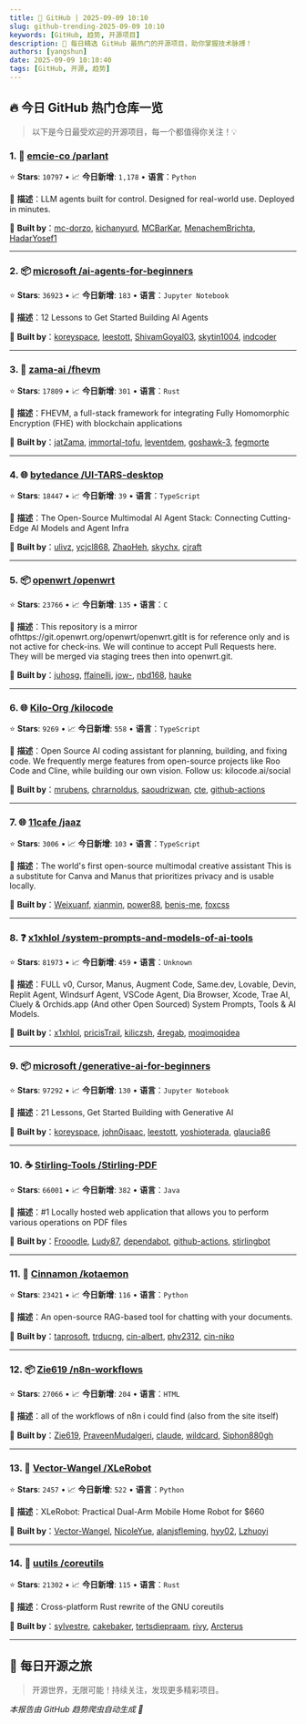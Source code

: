 ```yaml
---
title: 🚀 GitHub | 2025-09-09 10:10
slug: github-trending-2025-09-09 10:10
keywords: [GitHub, 趋势, 开源项目]
description: 🌟 每日精选 GitHub 最热门的开源项目，助你掌握技术脉搏！
authors: [yangshun]
date: 2025-09-09 10:10:40
tags: [GitHub, 开源, 趋势]
---
```


## 🔥 今日 GitHub 热门仓库一览

> 以下是今日最受欢迎的开源项目，每一个都值得你关注！💡

### 1. 🐍 [emcie-co /parlant](https://github.com/emcie-co/parlant)

⭐ **Stars**: `10797`   •   📈 **今日新增**: `1,178`   •   **语言**：`Python`

📝 **描述**：LLM agents built for control. Designed for real-world use. Deployed in minutes.

🤝 **Built by**：[mc-dorzo](https://github.com/mc-dorzo), [kichanyurd](https://github.com/kichanyurd), [MCBarKar](https://github.com/MCBarKar), [MenachemBrichta](https://github.com/MenachemBrichta), [HadarYosef1](https://github.com/HadarYosef1)

---

### 2. 📦 [microsoft /ai-agents-for-beginners](https://github.com/microsoft/ai-agents-for-beginners)

⭐ **Stars**: `36923`   •   📈 **今日新增**: `183`   •   **语言**：`Jupyter Notebook`

📝 **描述**：12 Lessons to Get Started Building AI Agents

🤝 **Built by**：[koreyspace](https://github.com/koreyspace), [leestott](https://github.com/leestott), [ShivamGoyal03](https://github.com/ShivamGoyal03), [skytin1004](https://github.com/skytin1004), [indcoder](https://github.com/indcoder)

---

### 3. 🦀 [zama-ai /fhevm](https://github.com/zama-ai/fhevm)

⭐ **Stars**: `17809`   •   📈 **今日新增**: `301`   •   **语言**：`Rust`

📝 **描述**：FHEVM, a full-stack framework for integrating Fully Homomorphic Encryption (FHE) with blockchain applications

🤝 **Built by**：[jatZama](https://github.com/jatZama), [immortal-tofu](https://github.com/immortal-tofu), [leventdem](https://github.com/leventdem), [goshawk-3](https://github.com/goshawk-3), [fegmorte](https://github.com/fegmorte)

---

### 4. 🌐 [bytedance /UI-TARS-desktop](https://github.com/bytedance/UI-TARS-desktop)

⭐ **Stars**: `18447`   •   📈 **今日新增**: `39`   •   **语言**：`TypeScript`

📝 **描述**：The Open-Source Multimodal AI Agent Stack: Connecting Cutting-Edge AI Models and Agent Infra

🤝 **Built by**：[ulivz](https://github.com/ulivz), [ycjcl868](https://github.com/ycjcl868), [ZhaoHeh](https://github.com/ZhaoHeh), [skychx](https://github.com/skychx), [cjraft](https://github.com/cjraft)

---

### 5. 📦 [openwrt /openwrt](https://github.com/openwrt/openwrt)

⭐ **Stars**: `23766`   •   📈 **今日新增**: `135`   •   **语言**：`C`

📝 **描述**：This repository is a mirror ofhttps://git.openwrt.org/openwrt/openwrt.gitIt is for reference only and is not active for check-ins. We will continue to accept Pull Requests here. They will be merged via staging trees then into openwrt.git.

🤝 **Built by**：[juhosg](https://github.com/juhosg), [ffainelli](https://github.com/ffainelli), [jow-](https://github.com/jow-), [nbd168](https://github.com/nbd168), [hauke](https://github.com/hauke)

---

### 6. 🌐 [Kilo-Org /kilocode](https://github.com/Kilo-Org/kilocode)

⭐ **Stars**: `9269`   •   📈 **今日新增**: `558`   •   **语言**：`TypeScript`

📝 **描述**：Open Source AI coding assistant for planning, building, and fixing code. We frequently merge features from open-source projects like Roo Code and Cline, while building our own vision. Follow us: kilocode.ai/social

🤝 **Built by**：[mrubens](https://github.com/mrubens), [chrarnoldus](https://github.com/chrarnoldus), [saoudrizwan](https://github.com/saoudrizwan), [cte](https://github.com/cte), [github-actions](https://github.com/github-actions)

---

### 7. 🌐 [11cafe /jaaz](https://github.com/11cafe/jaaz)

⭐ **Stars**: `3006`   •   📈 **今日新增**: `103`   •   **语言**：`TypeScript`

📝 **描述**：The world's first open-source multimodal creative assistant This is a substitute for Canva and Manus that prioritizes privacy and is usable locally.

🤝 **Built by**：[Weixuanf](https://github.com/Weixuanf), [xianmin](https://github.com/xianmin), [power88](https://github.com/power88), [benis-me](https://github.com/benis-me), [foxcss](https://github.com/foxcss)

---

### 8. ❓ [x1xhlol /system-prompts-and-models-of-ai-tools](https://github.com/x1xhlol/system-prompts-and-models-of-ai-tools)

⭐ **Stars**: `81973`   •   📈 **今日新增**: `459`   •   **语言**：`Unknown`

📝 **描述**：FULL v0, Cursor, Manus, Augment Code, Same.dev, Lovable, Devin, Replit Agent, Windsurf Agent, VSCode Agent, Dia Browser, Xcode, Trae AI, Cluely & Orchids.app (And other Open Sourced) System Prompts, Tools & AI Models.

🤝 **Built by**：[x1xhlol](https://github.com/x1xhlol), [pricisTrail](https://github.com/pricisTrail), [kiliczsh](https://github.com/kiliczsh), [4regab](https://github.com/4regab), [moqimoqidea](https://github.com/moqimoqidea)

---

### 9. 📦 [microsoft /generative-ai-for-beginners](https://github.com/microsoft/generative-ai-for-beginners)

⭐ **Stars**: `97292`   •   📈 **今日新增**: `130`   •   **语言**：`Jupyter Notebook`

📝 **描述**：21 Lessons, Get Started Building with Generative AI

🤝 **Built by**：[koreyspace](https://github.com/koreyspace), [john0isaac](https://github.com/john0isaac), [leestott](https://github.com/leestott), [yoshioterada](https://github.com/yoshioterada), [glaucia86](https://github.com/glaucia86)

---

### 10. ☕ [Stirling-Tools /Stirling-PDF](https://github.com/Stirling-Tools/Stirling-PDF)

⭐ **Stars**: `66001`   •   📈 **今日新增**: `382`   •   **语言**：`Java`

📝 **描述**：#1 Locally hosted web application that allows you to perform various operations on PDF files

🤝 **Built by**：[Frooodle](https://github.com/Frooodle), [Ludy87](https://github.com/Ludy87), [dependabot](https://github.com/dependabot), [github-actions](https://github.com/github-actions), [stirlingbot](https://github.com/stirlingbot)

---

### 11. 🐍 [Cinnamon /kotaemon](https://github.com/Cinnamon/kotaemon)

⭐ **Stars**: `23421`   •   📈 **今日新增**: `116`   •   **语言**：`Python`

📝 **描述**：An open-source RAG-based tool for chatting with your documents.

🤝 **Built by**：[taprosoft](https://github.com/taprosoft), [trducng](https://github.com/trducng), [cin-albert](https://github.com/cin-albert), [phv2312](https://github.com/phv2312), [cin-niko](https://github.com/cin-niko)

---

### 12. 📦 [Zie619 /n8n-workflows](https://github.com/Zie619/n8n-workflows)

⭐ **Stars**: `27066`   •   📈 **今日新增**: `204`   •   **语言**：`HTML`

📝 **描述**：all of the workflows of n8n i could find (also from the site itself)

🤝 **Built by**：[Zie619](https://github.com/Zie619), [PraveenMudalgeri](https://github.com/PraveenMudalgeri), [claude](https://github.com/claude), [wildcard](https://github.com/wildcard), [Siphon880gh](https://github.com/Siphon880gh)

---

### 13. 🐍 [Vector-Wangel /XLeRobot](https://github.com/Vector-Wangel/XLeRobot)

⭐ **Stars**: `2457`   •   📈 **今日新增**: `522`   •   **语言**：`Python`

📝 **描述**：XLeRobot: Practical Dual-Arm Mobile Home Robot for $660

🤝 **Built by**：[Vector-Wangel](https://github.com/Vector-Wangel), [NicoleYue](https://github.com/NicoleYue), [alanjsfleming](https://github.com/alanjsfleming), [hyy02](https://github.com/hyy02), [Lzhuoyi](https://github.com/Lzhuoyi)

---

### 14. 🦀 [uutils /coreutils](https://github.com/uutils/coreutils)

⭐ **Stars**: `21302`   •   📈 **今日新增**: `115`   •   **语言**：`Rust`

📝 **描述**：Cross-platform Rust rewrite of the GNU coreutils

🤝 **Built by**：[sylvestre](https://github.com/sylvestre), [cakebaker](https://github.com/cakebaker), [tertsdiepraam](https://github.com/tertsdiepraam), [rivy](https://github.com/rivy), [Arcterus](https://github.com/Arcterus)

---

## 🌈 每日开源之旅

> 开源世界，无限可能！持续关注，发现更多精彩项目。

*本报告由 GitHub 趋势爬虫自动生成 🤖*
